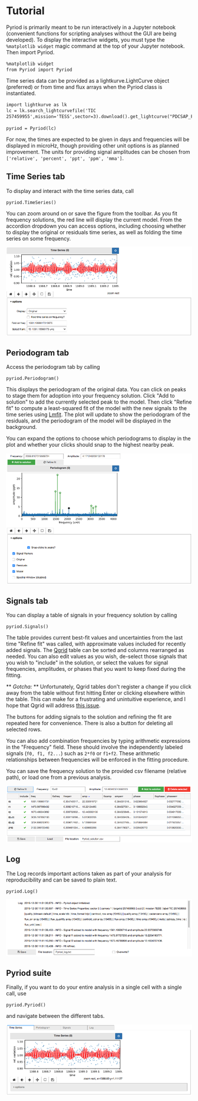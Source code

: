 # Tutorial

Pyriod is primarily meant to be run interactively in a Jupyter notebook (convenient functions for scripting analyses without the GUI are being developed).  To display the interactive widgets, you must type the `%matplotlib widget` magic command at the top of your Jupyter notebook.  Then import Pyriod.
````
%matplotlib widget
from Pyriod import Pyriod
````
Time series data can be provided as a lightkurve.LightCurve object (preferred) or from time and flux arrays when the Pyriod class is instantiated.
````
import lightkurve as lk
lc = lk.search_lightcurvefile('TIC 257459955',mission='TESS',sector=3).download().get_lightcurve("PDCSAP_FLUX").flatten(2161).remove_outliers(5)

pyriod = Pyriod(lc)
````
For now, the times are expected to be given in days and frequencies will be displayed in microHz, though providing other unit options is as planned improvement.  The units for providing signal amplitudes can be chosen from `['relative', 'percent', 'ppt', 'ppm', 'mma']`.

## Time Series tab

To display and interact with the time series data, call
````
pyriod.TimeSeries()
````
You can zoom around on or save the figure from the toolbar. As you fit frequency solutions, the red line will display the current model. From the accordion dropdown you can access options, including choosing whether to display the original or residuals time series, as well as folding the time series on some frequency.

![Screenshot](img/TimeSeries.png)

## Periodogram tab

Access the periodogram tab by calling
````
pyriod.Periodogram()
````

This displays the periodogram of the original data.  You can click on peaks to stage them for adoption into your frequency solution. Click "Add to solution" to add the currently selected peak to the model.  Then click "Refine fit" to compute a least-squared fit of the model with the new signals to the time series using [Lmfit](https://lmfit.github.io/lmfit-py/).  The plot will update to show the periodogram of the residuals, and the periodogram of the model will be displayed in the background.

You can expand the options to choose which periodograms to display in the plot and whether your clicks should snap to the highest nearby peak.

![Screenshot](img/Periodogram.png)

## Signals tab

You can display a table of signals in your frequency solution by calling
````
pyriod.Signals()
````
The table provides current best-fit values and uncertainties from the last time "Refine fit" was called, with approximate values included for recently added signals.  The [Qgrid](https://github.com/quantopian/qgrid) table can be sorted and columns rearranged as needed.  You can also edit values as you wish, de-select those signals that you wish to "include" in the solution, or select the values for signal frequencies, amplitudes, or phases that you want to keep fixed during the fitting.

** *Gotcha:* ** Unfortunately, Qgrid tables don't register a change if you click away from the table without first hitting Enter or clicking elsewhere within the table. This can make for a frustrating and unintuitive experience, and I hope that Qgrid will address [this issue](https://github.com/quantopian/qgrid/issues/251).

The buttons for adding signals to the solution and refining the fit are repeated here for convenience. There is also a button for deleting all selected rows.

You can also add combination frequencies by typing arithmetic expressions in the "Frequency" field. These should involve the independently labeled signals (`f0, f1, f2...`) such as `2*f0` or `f1+f2`. These arithmetic relationships between frequencies will be enforced in the fitting procedure.

You can save the frequency solution to the provided csv filename (relative path), or load one from a previous analysis.

![Screenshot](img/Signals.png)

## Log
The Log records important actions taken as part of your analysis for reproducibility and can be saved to plain text.

````
pyriod.Log()
````
![Screenshot](img/Log.png)

## Pyriod suite

Finally, if you want to do your entire analysis in a single cell with a single call, use
````
pyriod.Pyriod()
````
and navigate between the different tabs.

![Screenshot](img/Pyriod.png)

